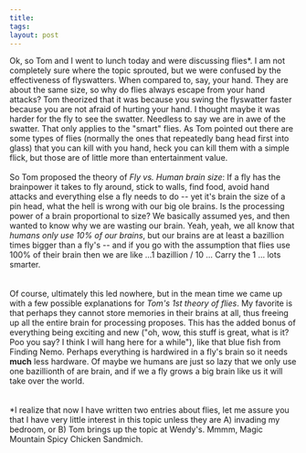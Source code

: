 ```yaml
---
title: 
tags: 
layout: post
---
```

Ok, so Tom and I went to lunch today and were discussing flies*.  I am not completely sure where the topic sprouted, but we were confused by the effectiveness of flyswatters.  When compared to, say, your hand.  They are about the same size, so why do flies always escape from your hand attacks?  Tom theorized that it was because you swing the flyswatter faster because you are not afraid of hurting your hand.  I thought maybe it was harder for the fly to see the swatter.  Needless to say we are in awe of the swatter.  That only applies to the "smart" flies.  As Tom pointed out there are some types of flies (normally the ones that repeatedly bang head first into glass) that you can kill with you hand, heck you can kill them with a simple flick, but those are of little more than entertainment value. <br /><br />So Tom proposed the theory of <i>Fly vs. Human brain size</i>:  If a fly has the brainpower it takes to fly around, stick to walls, find food, avoid hand attacks and everything else a fly needs to do -- yet it's brain the size of a pin head, what the hell is wrong with our big ole brains.  Is the processing power of a brain proportional to size?  We basically assumed yes, and then wanted to know why we are wasting our brain. Yeah, yeah, we all know that <i>humans only use 10% of our brains</i>, but our brains are at least a bazillion times bigger than a fly's -- and if you go with the assumption that flies use 100% of their brain then we are like ...1 bazillion / 10 ... Carry the 1 ... lots smarter.  <br /><br />Of course, ultimately this led nowhere, but in the mean time we came up with a few possible explanations for <i>Tom's 1st theory of flies</i>.  My favorite is that perhaps they cannot store memories in their brains at all, thus freeing up all the entire brain for processing proposes.  This has the added bonus of everything being exciting and new ("oh, wow, this stuff is great, what is it?  Poo you say?  I think I will hang here for a while"), like that blue fish from Finding Nemo.  Perhaps everything is hardwired in a fly's brain so it needs <b>much</b> less hardware.  Of maybe we humans are just so lazy that we only use one bazillionth of are brain, and if we a fly grows a big brain like us it will take over the world.  <br /><br />*I realize that now I have written two entries about flies, let me assure you that I have very little interest in this topic unless they are A) invading my bedroom, or B) Tom brings up the topic at Wendy's.  Mmmm, Magic Mountain Spicy Chicken Sandmich.
